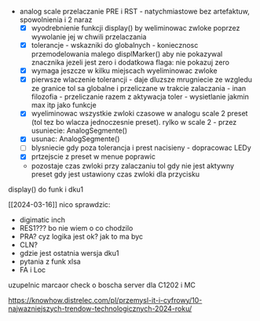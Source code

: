- analog scale przelaczanie PRE i RST - natychmiastowe bez artefaktuw, spowolnienia i 2 naraz
	- [x] wyodrebnienie funkcji display() by weliminowac zwloke poprzez wywolanie jej w chwili przelaczania
	- [x] tolerancje - wskazniki do globalnych - koniecznosc przemodelowania malego displMarker() aby nie pokazywal znacznika jezeli jest zero i dodatkowa flaga: nie pokazuj zero
	- [x] wymaga jeszcze w kilku miejscach wyeliminowac zwloke
	- [x] pierwsze wlaczenie tolerancji - daje dluzsze mrugniecie ze wzgledu ze granice tol sa globalne i przeliczane w trakcie zalaczania - inan filozofia - przeliczanie razem z aktywacja toler - wysietlanie jakmin max itp jako funkcje
	- [x] wyeliminowac wszystkie zwloki czasowe w analogu scale 2 preset (tol tez bo wlacza jednoczesnie preset). rylko w scale 2 - przez usuniecie: AnalogSegmente()
	- [x] usunac: AnalogSegmente()
	- [ ] blysniecie gdy poza tolerancja i prest nacisieny - dopracowac LEDy
	- [x] prtzejscie z preset w menue poprawic
	- pozostaje czas zwloki przy zalaczaniu tol gdy nie jest aktywny preset gdy jest ustawiony czas zwloki dla przycisku


display() do funk i dku1

[[2024-03-16]]
nico sprawdzic:
- digimatic inch
- RES1??? bo nie wiem o co chodzilo
- PRA? cyz logika jest ok? jak to ma byc
- CLN?
- gdzie jest ostatnia wersja dku1
- pytania z funk xlsa
- FA i Loc



uzupelnic marcaor check o boscha
server dla C1202 i MC

https://knowhow.distrelec.com/pl/przemysl-it-i-cyfrowy/10-najwazniejszych-trendow-technologicznych-2024-roku/

